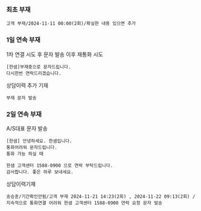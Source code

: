 ### 최초 부재
```
고객 부재/2024-11-11 00:00(2회)/확실한 내용 있으면 추가
```
### 1일 연속 부재
1차 연결 시도 후 문자 발송 이후 재통화 시도
```
[한샘]부재중으로 문자드립니다. 
다시한번 연락드리겠습니다.
```

상담이력 추가 기재
```
부재 문자 발송
```

### 2일 연속 부재
A/S대표 문자 발송
```
[한샘] 안녕하세요. 한샘입니다.
통화어려워 문자드립니다. 
통화 가능 하실 때
```
```
한샘 고객센터 1588-0900 으로 연락 부탁드립니다. 
감사합니다. 좋은 하루 보내세요.
```

상담이력기재
```
송승훈/기간확인안됨/고객 부재 2024-11-21 14:23(2회) , 2024-11-22 09:13(2회) / 지속적으로 통화연결 어려워 한샘 고객센터 1588-0900 연락 요청 문자 발송
```